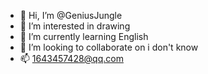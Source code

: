 - 👋 Hi, I’m @GeniusJungle
- 👀 I’m interested in drawing
- 🌱 I’m currently learning English
- 💞️ I’m looking to collaborate on i don't know
- 📫 1643457428@qq.com

<!---
GeniusJungle/GeniusJungle is a ✨ special ✨ repository because its `README.md` (this file) appears on your GitHub profile.
You can click the Preview link to take a look at your changes.
--->
